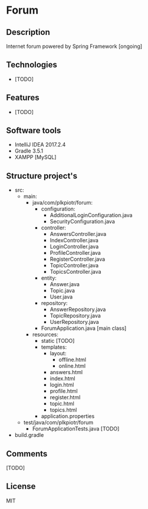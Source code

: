 # Forum
## Description
Internet forum powered by Spring Framework [ongoing]
## Technologies
- [TODO]
## Features
- [TODO]
## Software tools
- IntelliJ IDEA 2017.2.4
- Gradle 3.5.1
- XAMPP [MySQL]
## Structure project's
- src:
  - main:
    - java/com/plkpiotr/forum:
      - configuration:
        - AdditionalLoginConfiguration.java
        - SecurityConfiguration.java
      - controller:
        - AnswersController.java
        - IndexController.java
        - LoginController.java
        - ProfileController.java
        - RegisterController.java
        - TopicController.java
        - TopicsController.java
      - entity:
        - Answer.java
        - Topic.java
        - User.java
      - repository:
        - AnswerRepository.java
        - TopicRepository.java
        - UserRepository.java
      - ForumApplication.java [main class]
    - resources:
      - static [TODO]
      - templates:
        - layout:
          - offline.html
          - online.html
        - answers.html
        - index.html
        - login.html
        - profile.html
        - register.html
        - topic.html
        - topics.html
      - application.properties
  - test/java/com/plkpiotr/forum
    - ForumApplicationTests.java [TODO]
- build.gradle
## Comments
[TODO]
## License
MIT
